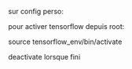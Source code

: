 sur config perso:

pour activer tensorflow depuis root:

source tensorflow_env/bin/activate

deactivate lorsque fini
